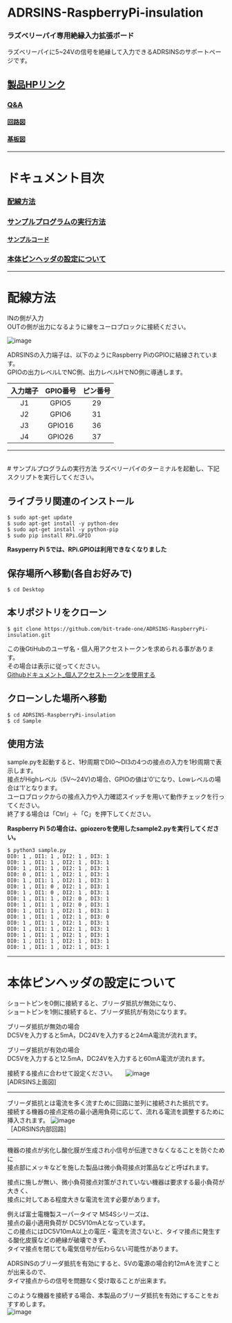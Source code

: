 # ADRSINS-RaspberryPi-insulation
### ラズベリーパイ専用絶縁入力拡張ボード

<!-- 

<img src="https://user-images.githubusercontent.com/85532743/195739686-f7b908d1-bbc6-4ed6-8871-2398b5455ff2.png" width="480px">

-->

ラズベリーパイに5~24Vの信号を絶縁して入力できるADRSINSのサポートページです。  

## [製品HPリンク](https://bit-trade-one.co.jp/adrsins/) 

### [Q&A](FAQ.md)

#### [回路図](https://github.com/bit-trade-one/ADRSINS-RaspberryPi-insulation/blob/master/Schematics/ADRSINS_SchematicsV0.pdf)

#### [基板図](https://github.com/bit-trade-one/ADRSINS-RaspberryPi-insulation/blob/master/Dimensions/ADRSINS_DimensionsV1.pdf)

---
# ドキュメント目次

### [配線方法](#配線方法-1)
### [サンプルプログラムの実行方法](#サンプルプログラムの実行方法-1)
#### [サンプルコード](https://github.com/bit-trade-one/ADRSINS-RaspberryPi-insulation/blob/master/sample/sample.py)  
### [本体ピンヘッダの設定について](#本体ピンヘッダの設定について-1)

---



# 配線方法

INの側が入力  
OUTの側が出力になるように線をユーロブロックに接続ください。

![image](https://github.com/bit-trade-one/ADRSINS-RaspberryPi-insulation/assets/85532743/a87a0978-ca61-459a-a54e-e55c54a5bb12)

ADRSINSの入力端子は、以下のようにRaspberry PiのGPIOに結線されています。  
GPIOの出力レベルLでNC側、出力レベルHでNO側に導通します。  

|入力端子|GPIO番号|ピン番号|
|:-:|:-:|:-:|
|J1|GPIO5|29|
|J2|GPIO6|31|
|J3|GPIO16|36|
|J4|GPIO26|37| 

---
<BR>
# サンプルプログラムの実行方法
ラズベリーパイのターミナルを起動し、下記スクリプトを実行してください。  

## ライブラリ関連のインストール

```
$ sudo apt-get update
$ sudo apt-get install -y python-dev
$ sudo apt-get install -y python-pip
$ sudo pip install RPi.GPIO
```
**Rasyperry Pi 5では、RPi.GPIOは利用できなくなりました**
## 保存場所へ移動(各自お好みで)
```
$ cd Desktop 
```


## 本リポジトリをクローン

```
$ git clone https://github.com/bit-trade-one/ADRSINS-RaspberryPi-insulation.git
```

この後GtiHubのユーザ名・個人用アクセストークンを求められる事があります。  
その場合は表示に従ってください。  
[Githubドキュメント_個人アクセストークンを使用する](https://docs.github.com/ja/authentication/keeping-your-account-and-data-secure/creating-a-personal-access-token)  

## クローンした場所へ移動
```
$ cd ADRSINS-RaspberryPi-insulation
$ cd Sample
```

## 使用方法
sample.pyを起動すると、1秒周期でDI0～DI3の4つの接点の入力を1秒周期で表示します。  
接点がHighレベル（5V～24V)の場合、GPIOの値は'0'になり、Lowレベルの場合は'1'となります。  
ユーロブロックからの接点入力や入力確認スイッチを用いて動作チェックを行ってください。  
終了する場合は「Ctrl」＋「C」を押下してください。  

**Raspberry Pi 5の場合は、gpiozeroを使用したsample2.pyを実行してください。**

```
$ python3 sample.py
DI0: 1 , DI1: 1 , DI2: 1 , DI3: 1
DI0: 1 , DI1: 1 , DI2: 1 , DI3: 1
DI0: 1 , DI1: 1 , DI2: 1 , DI3: 1
DI0: 0 , DI1: 1 , DI2: 1 , DI3: 1
DI0: 1 , DI1: 1 , DI2: 1 , DI3: 1
DI0: 1 , DI1: 0 , DI2: 1 , DI3: 1
DI0: 1 , DI1: 0 , DI2: 1 , DI3: 1
DI0: 1 , DI1: 1 , DI2: 0 , DI3: 1
DI0: 1 , DI1: 1 , DI2: 0 , DI3: 1
DI0: 1 , DI1: 1 , DI2: 1 , DI3: 1
DI0: 1 , DI1: 1 , DI2: 1 , DI3: 0
DI0: 1 , DI1: 1 , DI2: 1 , DI3: 1
DI0: 1 , DI1: 1 , DI2: 1 , DI3: 1
DI0: 1 , DI1: 1 , DI2: 1 , DI3: 1
DI0: 1 , DI1: 1 , DI2: 1 , DI3: 1
DI0: 1 , DI1: 1 , DI2: 1 , DI3: 1
```
  
---
# 本体ピンヘッダの設定について 
ショートピンを0側に接続すると、ブリーダ抵抗が無効になり、   
ショートピンを1側に接続すると、ブリーダ抵抗が有効になります。  
  
ブリーダ抵抗が無効の場合  
DC5Vを入力すると5mA，DC24Vを入力すると24mA電流が流れます。  　
  
ブリーダ抵抗が有効の場合  
DC5Vを入力すると12.5mA，DC24Vを入力すると60mA電流が流れます。  
  
接続する接点に合わせて設定ください。  　
![image](https://user-images.githubusercontent.com/85532743/183619286-286e93cf-ce0b-4bc1-b537-99b3e18852fe.png)  
[ADRSINS上面図] 

--- 

ブリーダ抵抗とは電流を多く流すために回路に並列に接続された抵抗です。  
接続する機器の接点定格の最小適用負荷に応じて、流れる電流を調整するために挿入されます。
![image](https://user-images.githubusercontent.com/85532743/183622705-1f38d537-4aed-4358-9b29-71b9f893b3b6.png)  
［ADRSINS内部回路] 

--- 

機器の接点が劣化し酸化膜が生成され小信号が伝達できなくなることを防ぐために  
接点部にメッキなどを施した製品は微小負荷接点対策品などと呼ばれます。  
  
接点に施しが無い、微小負荷接点対策がされていない機器は要求する最小負荷が大きく、  
接点に対してある程度大きな電流を流す必要があります。  
  
例えば富士電機製スーパータイマ MS4Sシリーズは、  
接点の最小適用負荷が	DC5V10mAとなっています。  
この接点にはDC5V10mA以上の電圧・電流を流さないと、タイマ接点に発生する酸化皮膜などの絶縁が破壊できず、  
タイマ接点を閉じても電気信号が伝わらない可能性があります。  
  
ADRSINSのブリーダ抵抗を有効にすると、5Vの電源の場合約12mAを流すことが出来るので、   
タイマ接点からの信号を問題なく受け取ることが出来ます。  

このような機器を接続する場合、本製品のブリーダ抵抗を有効にすることをおすすめします。  
![image](https://user-images.githubusercontent.com/85532743/183629607-2aeb35b5-9fd0-400a-bd8b-93b3fec605ab.png)
